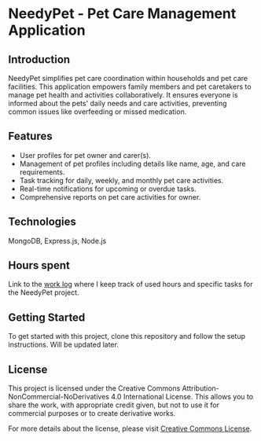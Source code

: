 # NeedyPet - Pet Care Management Application

## Introduction

NeedyPet simplifies pet care coordination within households and pet care facilities. This application empowers family members and pet caretakers to manage pet health and activities collaboratively. It ensures everyone is informed about the pets' daily needs and care activities, preventing common issues like overfeeding or missed medication.

## Features

- User profiles for pet owner and carer(s).
- Management of pet profiles including details like name, age, and care requirements.
- Task tracking for daily, weekly, and monthly pet care activities.
- Real-time notifications for upcoming or overdue tasks.
- Comprehensive reports on pet care activities for owner.

## Technologies

MongoDB, Express.js, Node.js

## Hours spent

Link to the [work log](https://github.com/yumeangelica/needypet/blob/main/documentation/usedHours.md) where I keep track of used hours and specific tasks for the NeedyPet project.

## Getting Started

To get started with this project, clone this repository and follow the setup instructions. Will be updated later.

## License

This project is licensed under the Creative Commons Attribution-NonCommercial-NoDerivatives 4.0 International License. This allows you to share the work, with appropriate credit given, but not to use it for commercial purposes or to create derivative works.

For more details about the license, please visit [Creative Commons License](https://creativecommons.org/licenses/by-nc-nd/4.0/).